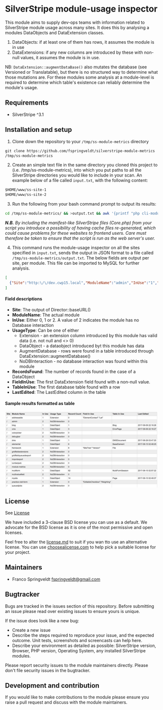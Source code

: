 # SilverStripe module-usage inspector

This module aims to supply dev-ops teams with information related to SilverStripe
module usage across many sites. It does this by analysing a modules DataObjects and DataExtension classes.
1. DataObjects: if at least one of them has rows, it assumes the module is in use
2. DataExtensions: if any new columns are introduced by these with non-null values, it assumes the module is in use.

NB: `DataExtension::augmentDataBase()` also mutates the database (see Versioned or Translatable), but there is no structured way to determine what those mutations are. For these modules
   some analysis at a module-level is required to determine which table's existence can reliably determine the module's usage.

## Requirements
 * SilverStripe ^3.1

## Installation and setup
1. Clone down the repository to your `/tmp/ss-module-metrics` directory

```
git clone https://github.com/fspringveldt/silverstripe-module-metrics /tmp/ss-module-metrics
```

2. Create an simple text file in the same directory you cloned this project to (i.e. /tmp/ss-module-metrics), into which you put paths to all the SilverStripe directories
you would like to include in your scan. An example below of a file called `input.txt`, with the following content:

```txt
$HOME/www/ss-site-1
$HOME/www/ss-site-2
```

3. Run the following from your bash command prompt to output its results:

```bash
cd /tmp/ss-module-metrics/ && >output.txt && awk '{printf "php cli-module-metrics.php %s >> output.txt\n", $0}' input.txt | sh

```
*__N.B.__ By including the manifest-like SilverStripe files (Core.php) from your script 
you introduce a possibility of having cache files re-generated, 
which could cause problems for these websites to frontend users. Care must therefore be taken to ensure
 that the script is run as the web server's user.*


4. This command runs the module-usage inspector on all the sites specified in `input.txt`, sends the output in JSON format to a file called `/tmp/ss-module-metrics/output.txt`.
The below fields are output per site, per module. This file can be imported to MySQL for further analysis.

```json
[
  {"Site":"http:\/\/dev.cwp15.local","ModuleName":"admin","InUse":"1","RecordsFound":2,"FieldInUse":"n/a"}
]
```
#### Field descriptions
* **Site**: The output of Director::baseURL()
* **ModuleName**: The actual module
* **InUse**: Either 0, 1 or 2. A value of 2 indicates the module has no Database interaction
* **UsageType**: Can be one of either 
    * Extension - an extension column introduced by this module has valid data (i.e. not null and <> 0)
    * DataObject - a dataobject introduced byt this module has data
    * AugmentDatabase - rows were found in a table introduced through DataExtension::augmentDatabase()
    * NoDBInteraction - no database interaction was found within this module
* **RecordsFound**: The number of records found in the case of a DataObject
* **FieldInUse**: The first DataExtension field found with a non-null value.
* **TableInUse**: The first database table found with a row
* **LastEdited**: The LastEdited column in the table

#### Sample results formatted as table
![Sample formatted output](docs/images/sample-formatted-output.png)


## License
See [License](license.md)

We have included a 3-clause BSD license you can use as a default. We advocate for the BSD license as 
it is one of the most permissive and open licenses.

Feel free to alter the [license.md](license.md) to suit if you wan tto use an alternative license.
You can use [choosealicense.com](http://choosealicense.com) to help pick a suitable license for your project.

## Maintainers
 * Franco Springveldt <fspringveldt@gmail.com>
 
## Bugtracker
Bugs are tracked in the issues section of this repository. Before submitting an issue please read over 
existing issues to ensure yours is unique. 
 
If the issue does look like a new bug:
 
 - Create a new issue
 - Describe the steps required to reproduce your issue, and the expected outcome. Unit tests, screenshots 
 and screencasts can help here.
 - Describe your environment as detailed as possible: SilverStripe version, Browser, PHP version, 
 Operating System, any installed SilverStripe modules.
 
Please report security issues to the module maintainers directly. Please don't file security issues in the bugtracker.
 
## Development and contribution
If you would like to make contributions to the module please ensure you raise a pull request and discuss with the module maintainers.
